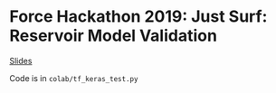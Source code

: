 # Force Hackathon 2019: Just Surf: Reservoir Model Validation

[Slides](https://docs.google.com/presentation/d/1B-KaWnIzgaHCWVb_h24LTY9JsJdH8LomCKB0uu4EcGI/)

Code is in `colab/tf_keras_test.py`
